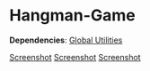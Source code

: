 Hangman-Game
============
**Dependencies**:
[Global Utilities](https://github.com/ShaneHD/Global-Utilities)

[Screenshot](http://puu.sh/aUZgw/96568b29dc.png)
[Screenshot](http://puu.sh/aUZa5/52f111a0b5.png)
[Screenshot](http://puu.sh/aUZbV/1fcbe620a6.png)
